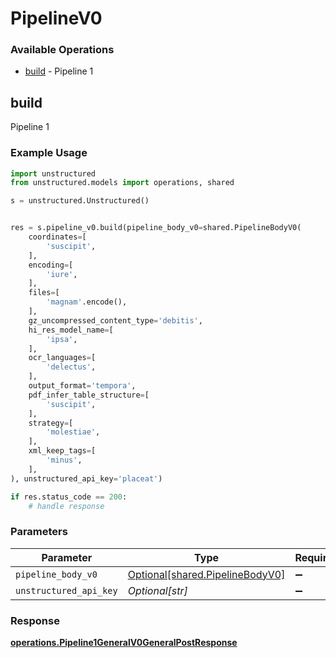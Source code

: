 # PipelineV0

### Available Operations

* [build](#build) - Pipeline 1

## build

Pipeline 1

### Example Usage

```python
import unstructured
from unstructured.models import operations, shared

s = unstructured.Unstructured()


res = s.pipeline_v0.build(pipeline_body_v0=shared.PipelineBodyV0(
    coordinates=[
        'suscipit',
    ],
    encoding=[
        'iure',
    ],
    files=[
        'magnam'.encode(),
    ],
    gz_uncompressed_content_type='debitis',
    hi_res_model_name=[
        'ipsa',
    ],
    ocr_languages=[
        'delectus',
    ],
    output_format='tempora',
    pdf_infer_table_structure=[
        'suscipit',
    ],
    strategy=[
        'molestiae',
    ],
    xml_keep_tags=[
        'minus',
    ],
), unstructured_api_key='placeat')

if res.status_code == 200:
    # handle response
```

### Parameters

| Parameter                                                                | Type                                                                     | Required                                                                 | Description                                                              |
| ------------------------------------------------------------------------ | ------------------------------------------------------------------------ | ------------------------------------------------------------------------ | ------------------------------------------------------------------------ |
| `pipeline_body_v0`                                                       | [Optional[shared.PipelineBodyV0]](../../models/shared/pipelinebodyv0.md) | :heavy_minus_sign:                                                       | N/A                                                                      |
| `unstructured_api_key`                                                   | *Optional[str]*                                                          | :heavy_minus_sign:                                                       | N/A                                                                      |


### Response

**[operations.Pipeline1GeneralV0GeneralPostResponse](../../models/operations/pipeline1generalv0generalpostresponse.md)**


